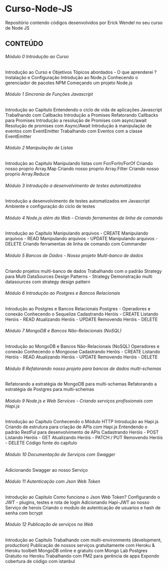 # Curso-Node-JS
Repositório contendo códigos desenvolvidos por Erick Wendel no seu curso de Node JS

## CONTEÚDO

###### Módulo 0 Introdução ao Curso

Introdução ao Curso e Objetivos
Tópicos abordados - O que aprenderei ?
Instalação e Configuração
Introdução ao Node.js
Conhecendo o gerenciador de pacotes NPM
Começando um projeto Node.js

###### Módulo 1 Sincronia de Funções Javascript

Introdução ao Capitulo
Entendendo o ciclo de vida de aplicações Javascript
Trabalhando com Callbacks
Introdução a Promises
Refatorando Callbacks para Promises
Introdução a resolução de Promises com async/await
Resolução de promises com Async/Await
Introdução à manipulação de eventos com EventEmitter
Trabalhando com Eventos com a classe EventEmitter

###### Módulo 2 Manipulação de Listas

Introdução ao Capitulo
Manipulando listas com For/ForIn/ForOf
Criando nosso proprio Array.Map
Criando nosso proprio Array.Filter
Criando nosso proprio Array.Reduce

###### Módulo 3 Introdução a desenvolvimento de testes automatizados

Introdução a desenvolvimento de testes automatizados em Javascript
Ambiente e configuração do ciclo de testes

###### Módulo 4 Node.js além da Web - Criando ferramentas de linha de comando

Introdução ao Capítulo
Manipulando arquivos - CREATE
Manipulando arquivos - READ
Manipulando arquivos - UPDATE
Manipulando arquivos - DELETE
Criando ferramentas de linha de comando com Commander

###### Módulo 5 Bancos de Dados - Nosso projeto Multi-banco de dados

Criando projetos multi-banco de dados
Trabalhando com o padrão Strategy para Multi DataSources
Design Patterns - Strategy
Demonstração multi datasources com strategy design pattern

###### Módulo 6 Introdução ao Postgres e Bancos Relacionais

Introdução ao Postgres e Bancos Relacionais
Postgres - Operadores e conexão
Conhecendo o Sequelize
Cadastrando Heróis - CREATE
Listando Heróis - READ
Atualizando Heróis - UPDATE
Removendo Heróis - DELETE

###### Módulo 7 MongoDB e Bancos Não-Relacionais (NoSQL)

Introdução ao MongoDB e Bancos Não-Relacionais (NoSQL)
Operadores e conexão
Conhecendo o Mongoose
Cadastrando Heróis - CREATE
Listando Heróis - READ
Atualizando Heróis - UPDATE
Removendo Heróis - DELETE

###### Módulo 8 Refatorando nosso projeto para bancos de dados multi-schemas

Refatorando a estratégia de MongoDB para multi-schemas
Refatorando a estratégia de Postgres para multi-schemas

###### Módulo 9 Node.js e Web Services - Criando serviços profissionais com Hapi.js

Introdução ao Capítulo
Conhecendo o Módulo HTTP
Introdução ao Hapi.js
Criando de estrutura para criação de APIs com Hapi.js
Entendendo o padrão RestFul para desenvolvimento de APIs
Cadastrando Heróis - POST
Listando Heróis - GET
Atualizando Heróis - PATCH / PUT
Removendo Heróis - DELETE
Código fonte do capítulo

###### Módulo 10 Documentação de Serviços com Swagger

Adicionando Swagger ao nosso Serviço

###### Módulo 11 Autenticação com Json Web Token

Introdução ao Capitulo
Como funciona o Json Web Token?
Configurando o JWT - plugins, testes e rota de login
Adicionando Hapi-JWT ao nosso Serviço de herois
Criando o modulo de autenticação de usuarios e hash de senha com bcrypt

###### Módulo 12 Publicação de serviços na Web

Introdução ao Capitulo
Trabalhando com multi-environments (development, production)
Publicação de nossos serviços gratuitamente com Heroku & Heroku toolbelt
MongoDB online e gratuito com Mongo Lab
Postgres Gratuito no Heroku
Trabalhando com PM2 para gerência de apps
Expondo cobertura de código com istanbul

